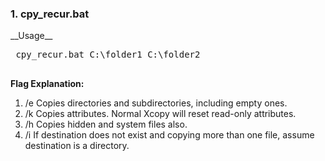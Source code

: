 <h3>1. cpy_recur.bat</h3>
__Usage__
 <pre>
 cpy_recur.bat C:\folder1 C:\folder2
 </pre>

**Flag Explanation:**
1. /e Copies directories and subdirectories, including empty ones.
1. /k Copies attributes. Normal Xcopy will reset read-only attributes.
1. /h Copies hidden and system files also.
1. /i If destination does not exist and copying more than one file, assume destination is a directory.

